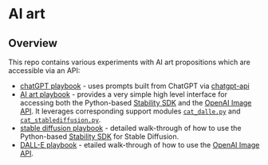 # AI art

## Overview
This repo contains various experiments with AI art propositions which are accessible via an API:
* [chatGPT playbook](chatgpt-playbook.ipynb) - uses prompts built from ChatGPT via [chatgpt-api](https://github.com/taranjeet/chatgpt-api)
* [AI art playbook](ai-art-playbook.ipynb) - provides a very simple high level interface for accessing both the Python-based [Stability SDK](https://github.com/Stability-AI/stability-sdk) and the [OpenAI Image API](https://beta.openai.com/docs/guides/images/usage). It leverages corresponding support modules [`cat_dalle.py`](cat_dalle.py) and [`cat_stablediffusion.py`](cat_stablediffusion.py).
* [stable diffusion playbook](stablediffusion_playbook.ipynb) - detailed walk-through of how to use the Python-based [Stability SDK](https://github.com/Stability-AI/stability-sdk) for Stable Diffusion. 
* [DALL-E playbook](dall-e_playbook.ipynb) - etailed walk-through of how to use the [OpenAI Image API](https://beta.openai.com/docs/guides/images/usage). 
